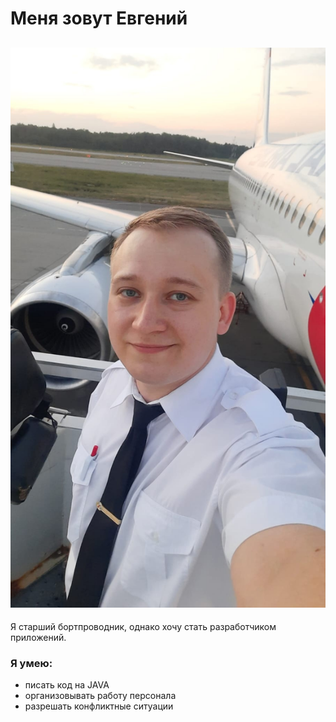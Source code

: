 # Меня зовут Евгений
![](Photo.jpg)
---

Я старший бортпроводник, однако хочу стать разработчиком приложений.

### Я умею:
- писать код на JAVA
- организовывать работу персонала
- разрешать конфликтные ситуации